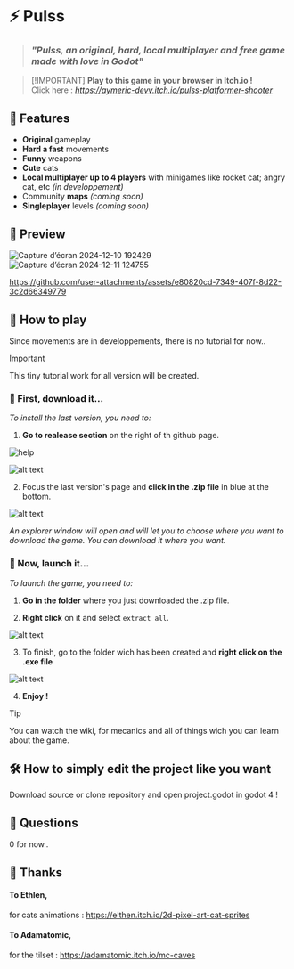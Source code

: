 # ⚡ Pulss
> ### *"Pulss, an original, hard, local multiplayer and free game made with love in Godot"*

>  [!IMPORTANT]
> **Play to this game in your browser in Itch.io !**  
> Click here : *https://aymeric-devv.itch.io/pulss-platformer-shooter*
>
## 📜 Features
- **Original** gameplay
- **Hard a fast** movements
- **Funny** weapons
- **Cute** cats
- **Local multiplayer up to 4 players** with minigames like rocket cat; angry cat, etc *(in developpement)*
- Community **maps** *(coming soon)*
- **Singleplayer** levels *(coming soon)*
  
## 📸 Preview
![Capture d’écran 2024-12-10 192429](https://github.com/user-attachments/assets/72d1880c-0cbc-489d-8789-a86ea0c3cb2f)
![Capture d’écran 2024-12-11 124755](https://github.com/user-attachments/assets/c432dc29-41e6-414a-8f45-74e5a4cc48d6)



https://github.com/user-attachments/assets/e80820cd-7349-407f-8d22-3c2d66349779



## 💾 How to play
Since movements are in developpements, there is no tutorial for now..
> [!IMPORTANT]
> This tiny tutorial work for all version will be created.
> 
### 📡 First, download it...
*To install the last version, you need to:*
1. **Go to realease section** on the right of th github page.

![help](https://github.com/user-attachments/assets/6b3595ca-c1c5-4870-a0ee-3c63dc278c38)

![alt text](/preview/help2.gif)

2. Focus the last version's page and **click in the .zip file** in blue at the bottom.

![alt text](/preview/help1.gif)

*An explorer window will open and will let you to choose where you want to download the game.
You can download it where you want.*

### 💖 Now, launch it...
*To launch the game, you need to:*

1. **Go in the folder** where you just downloaded the .zip file.
   
2. **Right click** on it and select `extract all`.
   
![alt text](/preview/help3.gif)

3. To finish, go to the folder wich has been created and **right click on the .exe file**
 
![alt text](/preview/help4.gif)

4. **Enjoy !**
> [!TIP]
> You can watch the wiki, for mecanics and all of things wich you can learn about the game.
> 

## 🛠 How to simply edit the project like you want
Download source or clone repository and open project.godot in godot 4 !

## 💬 Questions
0 for now..

## 💌 Thanks
#### **To Ethlen**, 
for cats animations :
https://elthen.itch.io/2d-pixel-art-cat-sprites

#### To Adamatomic, 
for the tilset : 
https://adamatomic.itch.io/mc-caves
